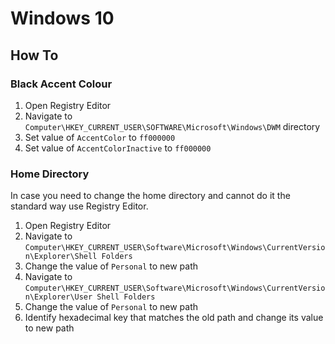 # Windows 10

## How To

### Black Accent Colour

1. Open Registry Editor
2. Navigate to `Computer\HKEY_CURRENT_USER\SOFTWARE\Microsoft\Windows\DWM` directory
3. Set value of `AccentColor` to `ff000000`
4. Set value of `AccentColorInactive` to `ff000000`

### Home Directory

In case you need to change the home directory and cannot do it the standard way
use Registry Editor.

1. Open Registry Editor
2. Navigate to `Computer\HKEY_CURRENT_USER\Software\Microsoft\Windows\CurrentVersion\Explorer\Shell Folders`
3. Change the value of `Personal` to new path
4. Navigate to `Computer\HKEY_CURRENT_USER\Software\Microsoft\Windows\CurrentVersion\Explorer\User Shell Folders`
5. Change the value of `Personal` to new path
6. Identify hexadecimal key that matches the old path and change its value to new path
